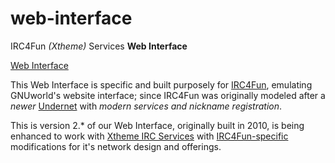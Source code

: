 # web-interface
IRC4Fun _(Xtheme)_ Services **Web Interface**

[Web Interface](https://services.irc4fun.net/)  

This Web Interface is specific and built purposely for [IRC4Fun](https://irc4fun.net/), emulating GNUworld's website interface; since IRC4Fun was originally modeled after a _newer_ [Undernet](http://www.undernet.org/) with _modern services and nickname registration_.  

This is version 2.* of our Web Interface, originally built in 2010, is being enhanced to work with [Xtheme IRC Services](https://XthemeOrg.github.io/) with [IRC4Fun-specific](https://github.com/IRC4Fun/Xtheme/) modifications for it's network design and offerings.  
